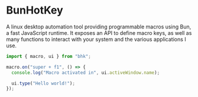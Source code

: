 # BunHotKey

A linux desktop automation tool providing programmable macros using Bun, a fast JavaScript runtime. It exposes an API to define macro keys, as well as many functions to interact with your system and the various applications I use.

```ts
import { macro, ui } from "bhk";

macro.on("super + f1", () => {
  console.log("Macro activated in", ui.activeWindow.name);

  ui.type("Hello world!");
});
```
